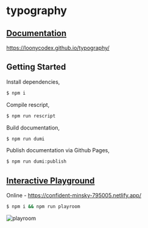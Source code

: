 # typography

## [Documentation](https://loonycodex.github.io/typography/)
https://loonycodex.github.io/typography/

## Getting Started 

Install dependencies,

```bash
$ npm i
```

Compile rescript,

```bash
$ npm run rescript
```

Build documentation,

```bash
$ npm run dumi
```

Publish documentation via Github Pages,

```bash
$ npm run dumi:publish
```

## [Interactive Playground](https://confident-minsky-795005.netlify.app/)
Online - https://confident-minsky-795005.netlify.app/

```bash
$ npm i && npm run playroom
```

![playroom](https://user-images.githubusercontent.com/25101758/157239862-a7fcd6e1-aa89-4fb8-86a6-cffda6bd4b78.png)
